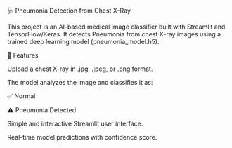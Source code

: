 🩺 Pneumonia Detection from Chest X-Ray

This project is an AI-based medical image classifier built with Streamlit and TensorFlow/Keras.
It detects Pneumonia from chest X-ray images using a trained deep learning model (pneumonia_model.h5).

🚀 Features

Upload a chest X-ray in .jpg, .jpeg, or .png format.

The model analyzes the image and classifies it as:

✅ Normal

⚠️ Pneumonia Detected

Simple and interactive Streamlit user interface.

Real-time model predictions with confidence score.
